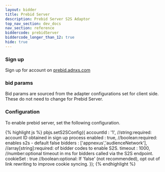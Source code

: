 ```yaml
---
layout: bidder
title: Prebid Server
description: Prebid Server S2S Adaptor
top_nav_section: dev_docs
nav_section: reference
biddercode: prebidServer
biddercode_longer_than_12: true
hide: true
---
```


### Sign up

Sign up for account on [prebid.adnxs.com](https://prebid.adnxs.com)

### bid params

Bid params are sourced from the adapter configurations set for client side. These do not need to change for Prebid Server. 

### Configuration
To enable prebid server, set the following configuration. 

{% highlight js %}
    pbjs.setS2SConfig({
        accountId : '1',                            //string:required: account ID obtained in sign up process
        enabled : true,                             //boolean:required: enables s2s - default false
        bidders : ['appnexus','audienceNetwork'],   //array[string]:required: of bidder codes to enable S2S.
        timeout : 1000,                             //number:optional timeout in ms for bidders called via the S2S endpoint.
        cookieSet : true                            //boolean:optional: If 'false' (not recommended), opt out of link rewriting to improve cookie syncing.
    });
{% endhighlight %}